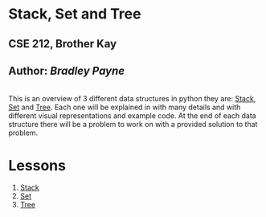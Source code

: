 # **Stack, Set and Tree**
## CSE 212, Brother Kay
## Author: *Bradley Payne*

<br>This is an overview of 3 different data structures in python they are: [Stack](https://github.com/payneful/CSE212-Final/blob/main/1-stack.md), [Set](https://github.com/payneful/CSE212-Final/blob/main/2-set.md) and [Tree](https://github.com/payneful/CSE212-Final/blob/main/3-tree.md). Each one will be explained in with many details and with different visual representations and example code. At the end of each data structure there will be a problem to work on with a provided solution to that problem.

# Lessons
1. [Stack](https://github.com/payneful/CSE212-Final/blob/main/1-stack.md)
2. [Set](https://github.com/payneful/CSE212-Final/blob/main/2-set.md)
3. [Tree](https://github.com/payneful/CSE212-Final/blob/main/3-tree.md)